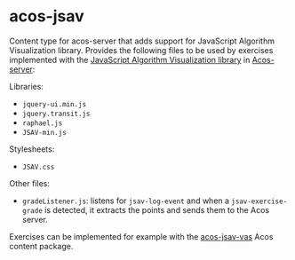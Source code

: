 # acos-jsav
Content type for acos-server that adds support for JavaScript Algorithm Visualization library. Provides the following files to be used by exercises implemented with the [JavaScript Algorithm Visualization library](https://github.com/vkaravir/JSAV) in [Acos-server](https://github.com/acos-server/acos-server):

Libraries:
- `jquery-ui.min.js`
- `jquery.transit.js`
- `raphael.js`
- `JSAV-min.js`

Stylesheets:
- `JSAV.css`

Other files:
- `gradeListener.js`: listens for `jsav-log-event` and when a `jsav-exercise-grade` is detected, it extracts the points and sends them to the Acos server.

Exercises can be implemented for example with the [acos-jsav-vas](https://github.com/MarianiGiacomo/acos-jsav-vas/edit/main/README.md) Acos content package.
